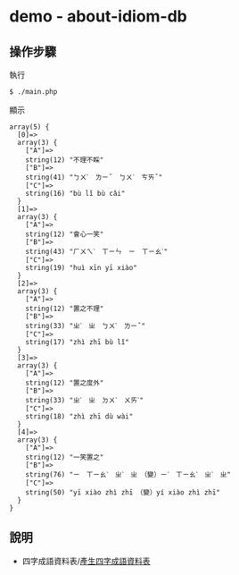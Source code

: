 
# demo - about-idiom-db

## 操作步驟

執行

``` sh
$ ./main.php
```

顯示

```
array(5) {
  [0]=>
  array(3) {
    ["A"]=>
    string(12) "不理不睬"
    ["B"]=>
    string(41) "ㄅㄨˋ　ㄌㄧˇ　ㄅㄨˋ　ㄘㄞˇ"
    ["C"]=>
    string(16) "bù lǐ bù cǎi"
  }
  [1]=>
  array(3) {
    ["A"]=>
    string(12) "會心一笑"
    ["B"]=>
    string(43) "ㄏㄨㄟˋ　ㄒㄧㄣ　ㄧ　ㄒㄧㄠˋ"
    ["C"]=>
    string(19) "huì xīn yī xiào"
  }
  [2]=>
  array(3) {
    ["A"]=>
    string(12) "置之不理"
    ["B"]=>
    string(33) "ㄓˋ　ㄓ　ㄅㄨˋ　ㄌㄧˇ"
    ["C"]=>
    string(17) "zhì zhī bù lǐ"
  }
  [3]=>
  array(3) {
    ["A"]=>
    string(12) "置之度外"
    ["B"]=>
    string(33) "ㄓˋ　ㄓ　ㄉㄨˋ　ㄨㄞˋ"
    ["C"]=>
    string(18) "zhì zhī dù wài"
  }
  [4]=>
  array(3) {
    ["A"]=>
    string(12) "一笑置之"
    ["B"]=>
    string(76) "ㄧ　ㄒㄧㄠˋ　ㄓˋ　ㄓ　（變）ㄧˊ　ㄒㄧㄠˋ　ㄓˋ　ㄓ"
    ["C"]=>
    string(50) "yī xiào zhì zhī　（變）yí xiào zhì zhī"
  }
}
```


## 說明

* 四字成語資料表/[產生四字成語資料表](https://samwhelp.github.io/note-php-office-for-read-dict-db/main/#/about-idiom-db?id=%e7%94%a2%e7%94%9f%e5%9b%9b%e5%ad%97%e6%88%90%e8%aa%9e%e8%b3%87%e6%96%99%e8%a1%a8)
